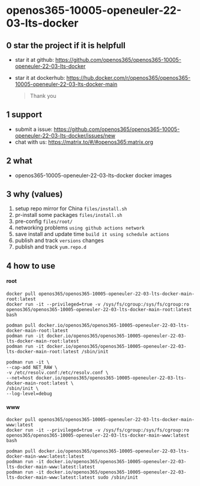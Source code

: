 # openos365-10005-openeuler-22-03-lts-docker

## 0 star the project if it is helpfull

* star it at github: https://github.com/openos365/openos365-10005-openeuler-22-03-lts-docker
* star it at dockerhub: https://hub.docker.com/r/openos365/openos365-10005-openeuler-22-03-lts-docker-main

  > Thank you

## 1 support

* submit a issue: https://github.com/openos365/openos365-10005-openeuler-22-03-lts-docker/issues/new
* chat with us: https://matrix.to/#/#openos365:matrix.org

## 2 what

* openos365-10005-openeuler-22-03-lts-docker docker images
  
## 3 why (values)

1. setup repo mirror for China `files/install.sh`
1. pr-install some packages `files/install.sh`
1. pre-config `files/root/`
1. networking problems `using github actions network`
1. save install and update time `build it using schedule actions`
1. publish and track `versions` changes
1. publish and track `yum.repo.d`

## 4 how to use

#### root
```
docker pull openos365/openos365-10005-openeuler-22-03-lts-docker-main-root:latest
docker run -it --privileged=true -v /sys/fs/cgroup:/sys/fs/cgroup:ro openos365/openos365-10005-openeuler-22-03-lts-docker-main-root:latest bash

podman pull docker.io/openos365/openos365-10005-openeuler-22-03-lts-docker-main-root:latest
podman run -it docker.io/openos365/openos365-10005-openeuler-22-03-lts-docker-main-root:latest
podman run -it docker.io/openos365/openos365-10005-openeuler-22-03-lts-docker-main-root:latest /sbin/init

podman run -it \
--cap-add NET_RAW \
-v /etc/resolv.conf:/etc/resolv.conf \
--net=host docker.io/openos365/openos365-10005-openeuler-22-03-lts-docker-main-root:latest \
/sbin/init \
--log-level=debug

```
#### www

```
docker pull openos365/openos365-10005-openeuler-22-03-lts-docker-main-www:latest
docker run -it --privileged=true -v /sys/fs/cgroup:/sys/fs/cgroup:ro openos365/openos365-10005-openeuler-22-03-lts-docker-main-www:latest bash

podman pull docker.io/openos365/openos365-10005-openeuler-22-03-lts-docker-main-www:latest:latest
podman run -it docker.io/openos365/openos365-10005-openeuler-22-03-lts-docker-main-www:latest:latest
podman run -it docker.io/openos365/openos365-10005-openeuler-22-03-lts-docker-main-www:latest:latest sudo /sbin/init
```
